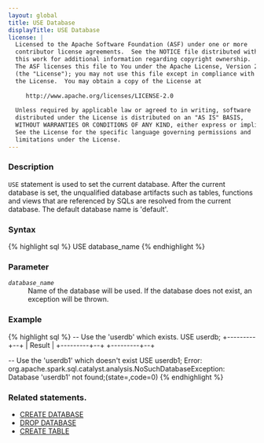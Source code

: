 ```yaml
---
layout: global
title: USE Database
displayTitle: USE Database
license: |
  Licensed to the Apache Software Foundation (ASF) under one or more
  contributor license agreements.  See the NOTICE file distributed with
  this work for additional information regarding copyright ownership.
  The ASF licenses this file to You under the Apache License, Version 2.0
  (the "License"); you may not use this file except in compliance with
  the License.  You may obtain a copy of the License at
 
     http://www.apache.org/licenses/LICENSE-2.0
 
  Unless required by applicable law or agreed to in writing, software
  distributed under the License is distributed on an "AS IS" BASIS,
  WITHOUT WARRANTIES OR CONDITIONS OF ANY KIND, either express or implied.
  See the License for the specific language governing permissions and
  limitations under the License.
---
```


### Description
`USE` statement is used to set the current database. After the current database is set,
the unqualified database artifacts such as tables, functions and views that are 
referenced by SQLs are resolved from the current database. 
The default database name is 'default'.

### Syntax
{% highlight sql %}
USE database_name
{% endhighlight %}

### Parameter

<dl>
  <dt><code><em>database_name</em></code></dt>
  <dd>
     Name of the database will be used. If the database does not exist, an exception will be thrown.
  </dd>
</dl>

### Example
{% highlight sql %}
-- Use the 'userdb' which exists.
USE userdb;
+---------+--+
| Result  |
+---------+--+
+---------+--+

-- Use the 'userdb1' which doesn't exist
USE userdb1;
Error: org.apache.spark.sql.catalyst.analysis.NoSuchDatabaseException: Database 'userdb1' not found;(state=,code=0)
{% endhighlight %}

### Related statements.
- [CREATE DATABASE](sql-ref-syntax-ddl-create-database.html)
- [DROP DATABASE](sql-ref-syntax-ddl-drop-database.html)
- [CREATE TABLE ](sql-ref-syntax-ddl-create-table.html)

